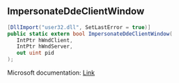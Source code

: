 ## ImpersonateDdeClientWindow

```csharp
[DllImport("user32.dll", SetLastError = true)]
public static extern bool ImpersonateDdeClientWindow(
   IntPtr hWndClient,
   IntPtr hWndServer,
   out uint pid
);
```

Microsoft documentation: [Link](https://learn.microsoft.com/en-us/windows/win32/api/dde/nf-dde-impersonateddeclientwindow)
